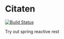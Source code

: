 # Citaten

[![Build Status](https://travis-ci.com/bhuism/citaten.svg?branch=master)](https://travis-ci.com/bhuism/citaten)

Try out spring reactive rest
